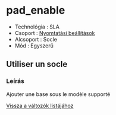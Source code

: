 # pad\_enable

* Technológia : SLA
* Csoport : [Nyomtatási beállítások](../sla_printer/sla_parameters.md)
* Alcsoport : Socle 
* Mód : Egyszerű

## Utiliser un socle

### Leírás

Ajouter une base sous le modèle supporté

[Vissza a változók listájához](/)

